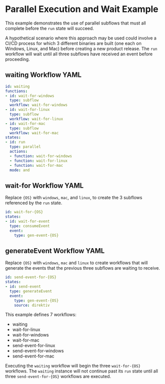 
# Parallel Execution and Wait Example

This example demonstrates the use of parallel subflows that must all complete before the `run` state will succeed.

A hypothetical scenario where this approach may be used could involve a CI/CD process for which 3 different binaries are built (one each on Windows, Linux, and Mac) before creating a new product release. The `run` workflow will wait until all three subflows have received an event before proceeding.


## waiting Workflow YAML

```yaml
id: waiting
functions:
- id: wait-for-windows
  type: subflow
  workflow: wait-for-windows
- id: wait-for-linux
  type: subflow
  workflow: wait-for-linux
- id: wait-for-mac
  type: subflow
  workflow: wait-for-mac
states:
- id: run
  type: parallel
  actions:
  - function: wait-for-windows
  - function: wait-for-linux
  - function: wait-for-mac
  mode: and
```

## wait-for Workflow YAML

Replace `{OS}` with `windows`, `mac`, and `linux`, to create the 3 subflows referenced by the `run` state.

```yaml
id: wait-for-{OS}
states:
- id: wait-for-event
  type: consumeEvent
  event:
    type: gen-event-{OS}
```

## generateEvent Workflow YAML

Replace `{OS}` with `windows`, `mac` and `linux` to create workflows that will generate the events that the previous three subflows are waiting to receive.


```yaml
id: send-event-for-{OS}
states:
- id: send-event
  type: generateEvent
  event:
    type: gen-event-{OS}
    source: direktiv
```

This example defines 7 workflows: 
* waiting
* wait-for-linux
* wait-for-windows
* wait-for-mac
* send-event-for-linux
* send-event-for-windows
* send-event-for-mac

Executing the `waiting` workflow will begin the three `wait-for-{OS}` workflows. The `waiting` instance will not continue past its `run` state until all three `send-event-for-{OS}` workflows are executed.